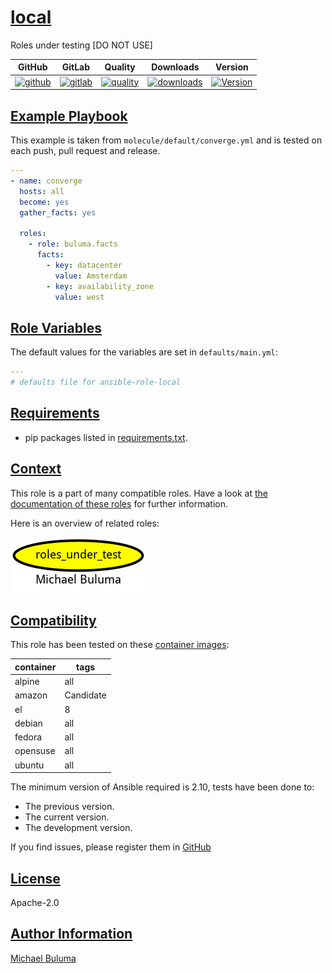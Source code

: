 # [local](#local)

Roles under testing [DO NOT USE]

|GitHub|GitLab|Quality|Downloads|Version|
|------|------|-------|---------|-------|
|[![github](https://github.com/buluma/ansible-role-local/workflows/Ansible%20Molecule/badge.svg)](https://github.com/buluma/ansible-role-local/actions)|[![gitlab](https://gitlab.com/buluma/ansible-role-local/badges/main/pipeline.svg)](https://gitlab.com/buluma/ansible-role-local)|[![quality](https://img.shields.io/ansible/quality/)](https://galaxy.ansible.com/buluma/local)|[![downloads](https://img.shields.io/ansible/role/d/)](https://galaxy.ansible.com/buluma/local)|[![Version](https://img.shields.io/github/release/buluma/ansible-role-local.svg)](https://github.com/buluma/ansible-role-local/releases/)|

## [Example Playbook](#example-playbook)

This example is taken from `molecule/default/converge.yml` and is tested on each push, pull request and release.
```yaml
---
- name: converge
  hosts: all
  become: yes
  gather_facts: yes

  roles:
    - role: buluma.facts
      facts:
        - key: datacenter
          value: Amsterdam
        - key: availability_zone
          value: west
```


## [Role Variables](#role-variables)

The default values for the variables are set in `defaults/main.yml`:
```yaml
---
# defaults file for ansible-role-local
```

## [Requirements](#requirements)

- pip packages listed in [requirements.txt](https://github.com/buluma/ansible-role-local/blob/main/requirements.txt).


## [Context](#context)

This role is a part of many compatible roles. Have a look at [the documentation of these roles](https://buluma.co.ke/) for further information.

Here is an overview of related roles:

![dependencies](https://raw.githubusercontent.com/buluma/ansible-role-local/png/requirements.png "Dependencies")

## [Compatibility](#compatibility)

This role has been tested on these [container images](https://hub.docker.com/u/buluma):

|container|tags|
|---------|----|
|alpine|all|
|amazon|Candidate|
|el|8|
|debian|all|
|fedora|all|
|opensuse|all|
|ubuntu|all|

The minimum version of Ansible required is 2.10, tests have been done to:

- The previous version.
- The current version.
- The development version.



If you find issues, please register them in [GitHub](https://github.com/buluma/ansible-role-local/issues)

## [License](#license)

Apache-2.0

## [Author Information](#author-information)

[Michael Buluma](https://buluma.github.io/)
